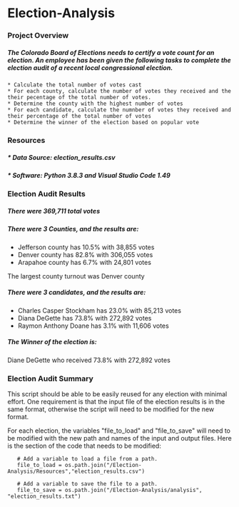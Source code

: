 # Election-Analysis

### Project Overview

##### The Colorado Board of Elections needs to certify a vote count for an election. An employee has been given the following tasks to complete the election audit of a recent local congressional election.

    * Calculate the total number of votes cast
    * For each county, calculate the number of votes they received and the their pecentage of the total number of votes.
    * Determine the county with the highest number of votes
    * For each candidate, calculate the numnber of votes they received and their percentage of the total number of votes
    * Determine the winner of the election based on popular vote


### Resources
#####     * Data Source: election_results.csv
#####     * Software: Python 3.8.3 and Visual Studio Code 1.49

### Election Audit Results

##### There were 369,711 total votes

##### There were 3 Counties, and the results are:
* Jefferson county has 10.5% with 38,855 votes
* Denver county has 82.8% with 306,055 votes
* Arapahoe county has 6.7% with 24,801 votes

The largest county turnout was Denver county

##### There were 3 candidates, and the results are:
* Charles Casper Stockham has 23.0% with 85,213 votes
* Diana DeGette has 73.8% with 272,892 votes
* Raymon Anthony Doane has 3.1% with 11,606 votes

##### The Winner of the election is:
Diane DeGette who received 73.8% with 272,892 votes

### Election Audit Summary
This script should be able to be easily reused for any election with minimal effort. One requirement is that the input file of the election results is in the same format, otherwise the script will need to be modified for the new format.

For each election, the variables "file_to_load" and "file_to_save" will need to be modified with the new path and names of the input and output files. Here is the section of the code that needs to be modified:
```
   # Add a variable to load a file from a path.
   file_to_load = os.path.join("/Election-Analysis/Resources","election_results.csv")

   # Add a variable to save the file to a path.
   file_to_save = os.path.join("/Election-Analysis/analysis", "election_results.txt")
```


